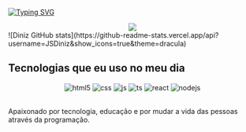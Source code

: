 [![Typing SVG](https://readme-typing-svg.herokuapp.com/?color=e34f26&size=35&center=true&vCenter=true&width=1000&lines=HELLO,+My+name+is+Junielson+Diniz;I'm+31+years+old;I'm+from+Brazil;Be+Welcome!+:%29)](https://git.io/typing-svg)

<div align="center">
    <img alt-"Junielson Diniz github stats" src="https://github-readme-stats.vercel.app/api?username=JSDiniz&show_icons=true&theme=dracula&title_color=e34f26"/>

</div>
![Diniz GitHub stats](https://github-readme-stats.vercel.app/api?username=JSDiniz&show_icons=true&theme=dracula)

## Tecnologias que eu uso no meu dia

<div align="center" style="display: inline_block">
  <img align="center" alt="html5" src="https://img.shields.io/badge/HTML5-E34F26?style=for-the-badge&logo=html5&logoColor=white" />
  <img align="center" alt="css" src="https://img.shields.io/badge/CSS3-1572B6?style=for-the-badge&logo=css3&logoColor=white" />
  <img align="center" alt="js" src="https://img.shields.io/badge/JavaScript-F7DF1E?style=for-the-badge&logo=javascript&logoColor=black" />
  <img align="center" alt="ts" src="https://img.shields.io/badge/TypeScript-007ACC?style=for-the-badge&logo=typescript&logoColor=white" />
  <img align="center" alt="react" src="https://img.shields.io/badge/React-20232A?style=for-the-badge&logo=react&logoColor=61DAFB" />
  <img align="center" alt="nodejs" src="https://img.shields.io/badge/Node.js-43853D?style=for-the-badge&logo=node.js&logoColor=white" />
</div><br/>

Apaixonado por tecnologia, educação e por mudar a vida das pessoas através da programação.
